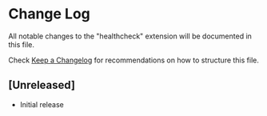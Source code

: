 # Change Log

All notable changes to the "healthcheck" extension will be documented in this file.

Check [Keep a Changelog](http://keepachangelog.com/) for recommendations on how to structure this file.

## [Unreleased]

- Initial release